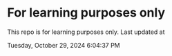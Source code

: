 # For learning purposes only
This repo is for learning purposes only.
Last updated at

Tuesday, October 29, 2024 6:04:37 PM

